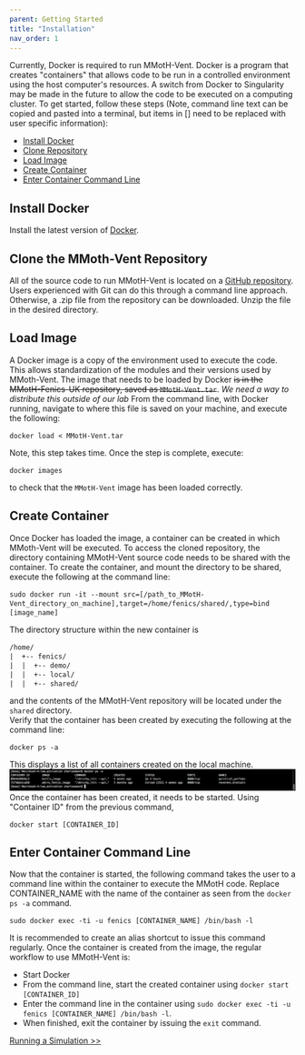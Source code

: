 ```yaml
---
parent: Getting Started
title: "Installation"
nav_order: 1
---
```


Currently, Docker is required to run MMotH-Vent. Docker is a program that creates "containers" that allows code to be run in a controlled environment using the host computer's resources. A switch from Docker to Singularity may be made in the future to allow the code to be executed on a computing cluster. To get started, follow these steps (Note, command line text can be copied and pasted into a terminal, but items in [] need to be replaced with user specific information):  
  * [Install Docker](#install-docker)
  * [Clone Repository](#clone-the-mmoth-vent-repository)
  * [Load Image](#load-image)
  * [Create Container](#create-container)
  * [Enter Container Command Line](#enter-container-command-line)

## Install Docker
Install the latest version of [Docker](http://www.docker.com).

## Clone the MMoth-Vent Repository
All of the source code to run MMotH-Vent is located on a [GitHub repository](https://github.com/mmoth-kurtis/MMotH-Fenics-UK.git). Users experienced with Git can do this through a command line approach. Otherwise, a .zip file from the repository can be downloaded. Unzip the file in the desired directory.

## Load Image  
A Docker image is a copy of the environment used to execute the code. This allows standardization of the modules and their versions used by MMoth-Vent. The image that needs to be loaded by Docker ~~is in the MMotH-Fenics-UK repository, saved as ```MMotH-Vent.tar```~~. *We need a way to distribute this outside of our lab* From the command line, with Docker running, navigate to where this file is saved on your machine, and execute the following:  
```
docker load < MMotH-Vent.tar
```
Note, this step takes time. Once the step is complete, execute:
```
docker images
```
to check that the ```MMotH-Vent``` image has been loaded correctly.


## Create Container
Once Docker has loaded the image, a container can be created in which MMoth-Vent will be executed. To access the cloned repository, the directory containing MMotH-Vent source code needs to be shared with the container. To create the container, and mount the directory to be shared, execute the following at the command line:  
```
sudo docker run -it --mount src=[/path_to_MMotH-Vent_directory_on_machine],target=/home/fenics/shared/,type=bind [image_name]
```
The directory structure within the new container is  
```
/home/  
|  +-- fenics/  
|  |  +-- demo/  
|  |  +-- local/  
|  |  +-- shared/  
```
and the contents of the MMotH-Vent repository will be located under the ```shared``` directory.  
Verify that the container has been created by executing the following at the command line:
```
docker ps -a
```
This displays a list of all containers created on the local machine.   
![List of containers](docker_display_images.png)
Once the container has been created, it needs to be started. Using "Container ID" from the previous command,
```
docker start [CONTAINER_ID]
```

## Enter Container Command Line
Now that the container is started, the following command takes the user to a command line within the container to execute the MMotH code. Replace CONTAINER_NAME with the name of the container as seen from the ```docker ps -a``` command.
```
sudo docker exec -ti -u fenics [CONTAINER_NAME] /bin/bash -l
```
It is recommended to create an alias shortcut to issue this command regularly. Once the container is created from the image, the regular workflow to use MMotH-Vent is:
* Start Docker
* From the command line, start the created container using ```docker start [CONTAINER_ID]```
* Enter the command line in the container using ```sudo docker exec -ti -u fenics [CONTAINER_NAME] /bin/bash -l```.
* When finished, exit the container by issuing the ```exit``` command.  

<a href="../running_a_simulation/running_demo.html" class="btn btn--primary">Running a Simulation >></a>
